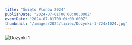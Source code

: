 ```yaml
---
title: "Święto Plonów 2024"
publishDate: "2024-07-01T00:00:00.000Z"
eventDate: "2024-07-01T00:00:00.000Z"
thumbnail: "/images/2024/lipiec/Dozynki-1-724x1024.jpg"
---
```


![Dożynki 1](/images/2024/lipiec/Dozynki-1-724x1024.jpg)
